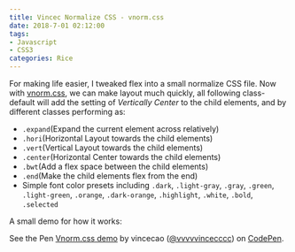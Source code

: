 ```yaml
---
title: Vincec Normalize CSS - vnorm.css
date: 2018-7-01 02:12:00
tags: 
- Javascript
- CSS3
categories: Rice
---
```


For making life easier, I tweaked flex into a small normalize CSS file. Now with [vnorm.css](https://github.com/vincecao/vnorm), we can make layout much quickly, all following class-default will add the setting of _Vertically Center_ to the child elements, and by different classes performing as:
- `.expand`(Expand the current element across relatively)
- `.hori`(Horizontal Layout towards the child elements)
- `.vert`(Vertical Layout towards the child elements)
- `.center`(Horizontal Center towards the child elements)
- `.bwt`(Add a flex space between the child elements)
- `.end`(Make the child elements flex from the end)
- Simple font color presets including `.dark`, `.light-gray`, `.gray`, `.green`, `.light-green`, `.orange`, `.dark-orange`, `.highlight`, `.white`, `.bold`, `.selected`


A small demo for how it works:
<p data-height="319" data-theme-id="dark" data-slug-hash="WavZaM" data-default-tab="css,result" data-user="vvvvvincecccc" data-pen-title="Vnorm.css demo" data-preview="true" class="codepen">See the Pen <a href="https://codepen.io/vvvvvincecccc/pen/WavZaM/">Vnorm.css demo</a> by vincecao (<a href="https://codepen.io/vvvvvincecccc">@vvvvvincecccc</a>) on <a href="https://codepen.io">CodePen</a>.</p>
<script async src="https://static.codepen.io/assets/embed/ei.js"></script>

